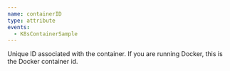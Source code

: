 ```yaml
---
name: containerID
type: attribute
events:
  - K8sContainerSample
---
```


Unique ID associated with the container. If you are running Docker, this is the Docker container id.